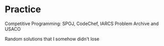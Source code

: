 # Practice
Competitive Programming: SPOJ, CodeChef, IARCS Problem Archive and USACO

Random solutions that I somehow didn't lose
